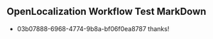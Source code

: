 ## OpenLocalization Workflow Test MarkDown
* 03b07888-6968-4774-9b8a-bf06f0ea8787 thanks!

<!--HONumber=Jul16_HO4-->


